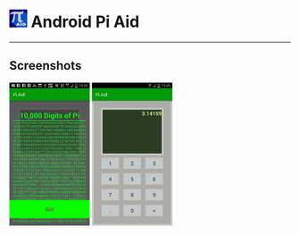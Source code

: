 # <img src="https://github.com/simplegr33n/android-pi-aid/blob/master/screenshots/logos/logo.png" width="32"> Android Pi Aid

<hr>

## Screenshots

<img src="https://github.com/simplegr33n/android-pi-aid/blob/master/screenshots/phone7.jpg" width="144">
<img src="https://github.com/simplegr33n/android-pi-aid/blob/master/screenshots/phone8.jpg" width="144">


